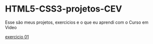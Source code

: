 # HTML5-CSS3-projetos-CEV
 Esse são meus projetos, exercicios e o que eu aprendi com o Curso em Video

<a href="C:\Users\migue\OneDrive\Documentos\GitHub\HTML5-CSS3-projetos-CEV\Estudos\html-css\exercios\ex001 titulo, primeiro ola mundo" target="_blank" >exercicio 01</a>